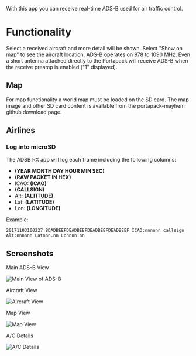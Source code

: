 With this app you can receive real-time ADS-B used for air traffic control.

# Functionality
Select a received aircraft and more detail will be shown. Select "Show on map" to see the aircraft location. ADS-B operates on 978 to 1090 MHz. Even a short antenna attached directly to the Portapack will receive ADS-B when the receive preamp is enabled ("1" displayed).

## Map
For map functionality a world map must be loaded on the SD card. The map image and other SD card content is available from the portapack-mayhem github download page.

## Airlines

### Log into microSD
The ADSB RX app will log each frame including the following columns:

* **(YEAR MONTH DAY HOUR MIN SEC)**
* **(RAW PACKET IN HEX)**
* ICAO: **(ICAO)**
* **(CALLSIGN)**
* Alt: **(ALTITUDE)**
* Lat: **(LATITUDE)**
* Lon: **(LONGITUDE)**

Example:

`20171103100227 8DADBEEFDEADBEEFDEADBEEFDEADBEEF ICAO:nnnnnn callsign Alt:nnnnnn Latnnn.nn Lonnnn.nn`

## Screenshots
Main ADS-B View

![Main View of ADS-B](https://i.ibb.co/ZN5vhN1/SCR-0005.png)

Aircraft View

![Aircraft View](https://i.ibb.co/pwzdgD0/SCR-0006.png)

Map View

![Map View](https://i.ibb.co/SrD1gbv/SCR-0007.png)

A/C Details

![A/C Details](https://i.ibb.co/SRq38gJ/SCR-0008.png)
